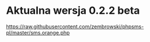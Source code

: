 # Aktualna wersja 0.2.2 beta #

https://raw.githubusercontent.com/zembrowski/phpsms-pl/master/sms.orange.php
